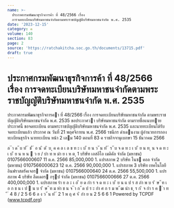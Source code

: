 ```yaml
---
name: >-
  ประกาศกรมพัฒนาธุรกิจการค้า ที่ 48/2566 เรื่อง
  การจดทะเบียนบริษัทมหาชนจำกัดตามพระราชบัญญัติบริษัทมหาชนจำกัด พ.ศ. 2535
date: '2023-12-15'
category: ค
volume: 140
section: 83
page: 2
source: 'https://ratchakitcha.soc.go.th/documents/13715.pdf'
draft: true
---
```


# ประกาศกรมพัฒนาธุรกิจการค้า ที่ 48/2566 เรื่อง การจดทะเบียนบริษัทมหาชนจำกัดตามพระราชบัญญัติบริษัทมหาชนจำกัด พ.ศ. 2535

ประกาศกรมพัฒนาธุรกิจการคา ที่ 48/2566 เรื่อง การจดทะเบียนบริษัทมหาชนจํากัด ตามพระราชบัญญัติบริษัทมหาชนจํากัด พ.ศ. 2535 ขอประกาศวา บริษัทมหาชนจํากัด ตามรายชื่อแนบทายประกาศนี้ ขอจดทะเบียน ตามพระราชบัญญัติบริษัทมหาชนจํากัด พ.ศ. 2535 และนายทะเบียนได้รับจดทะเบียนแล้ว ประกาศ ณ วันที่ 21 พฤศจิกายน พ.ศ. 2566 รชนีกร ดําเดนงาม ผู้อํานวยการกองทะเบียนธุรกิจ นายทะเบียน หน้า 2 เลม 140 ตอนที่ 83 ค ราชกิจจานุเบกษา 15 ธันวาคม 2566

ล ํ ำ ด ั บ ท ี ่ ช ื ่ อ น ิ ต ิ บ ุ ค ค ล เ ล ข ท ะ เ บ ี ย น ว ั น ท ี ่ ร ั บ จ ด ท ะ เ บ ี ย น ท ุ น จ ด ท ะ เ บ ี ย น ห น  ว ย / บำ ท ห มำ ย เ ห ต ุ 1 บริษัท เอสอีไอ เมดิคัล จํากัด (มหาชน) 0107566000607 11 ต.ค. 2566 85,000,000 1. แปรสภาพ 2 บริษัท ไนซ คอล จํากัด (มหาชน) 0107566000623 12 ต.ค. 2566 90,000,000 1. แปรสภาพ 3 บริษัท เทคโนโลยี อินฟราสตรัคเจอร จํากัด (มหาชน) 0107566000640 24 ต.ค. 2566 55,500,000 1. แปรสภาพ 4 บริษัท ลีดเดอร กรุป จํากัด (มหาชน) 0107566000666 27 ต.ค. 2566 400,000,000 1. แปรสภาพ รำ ย ล ะ เ อ ี ย ด กำ ร จ ด ท ะ เ บ ี ย น แ ป ร ส ภำ พ บ ร ิ ษ ั ท เ อ ก ช น เ ป  น บ ร ิ ษ ั ท ม หำ ช น จ ํ ำ ก ั ด ป ร ะ กำ ศ ก ร ม พ ั ฒ นำ ธ ุ ร ก ิ จ กำ ร ค  ำ ท ี ่ 4 8 / 2 5 6 6 ล ง ว ั น ท ี ่ 2 1 พ ฤ ศ จ ิ กำ ย น 2 5 6 6 1 Powered by TCPDF (www.tcpdf.org)

